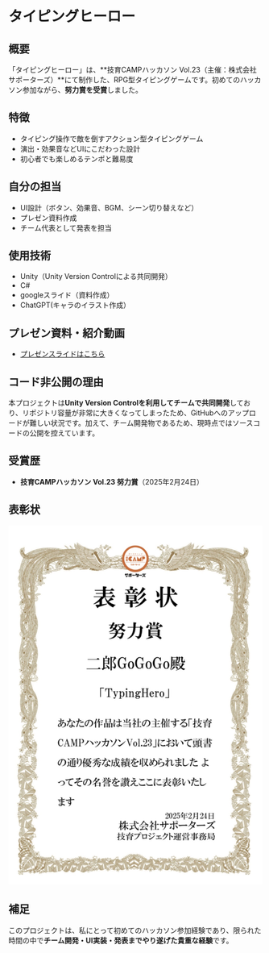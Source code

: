 # タイピングヒーロー

## 概要
「タイピングヒーロー」は、**技育CAMPハッカソン Vol.23（主催：株式会社サポーターズ）**にて制作した、RPG型タイピングゲームです。初めてのハッカソン参加ながら、**努力賞を受賞**しました。

## 特徴
- タイピング操作で敵を倒すアクション型タイピングゲーム
- 演出・効果音などUIにこだわった設計
- 初心者でも楽しめるテンポと難易度

## 自分の担当
- UI設計（ボタン、効果音、BGM、シーン切り替えなど）
- プレゼン資料作成
- チーム代表として発表を担当

## 使用技術
- Unity（Unity Version Controlによる共同開発）
- C#
- googleスライド（資料作成）
- ChatGPT(キャラのイラスト作成）

## プレゼン資料・紹介動画
- [プレゼンスライドはこちら](https://docs.google.com/presentation/d/1sltSnanSDDQJQiWUmmAtSSk92EcbNvtpqkchCCC729k/edit?usp=sharing)

## コード非公開の理由
本プロジェクトは**Unity Version Controlを利用してチームで共同開発**しており、リポジトリ容量が非常に大きくなってしまったため、GitHubへのアップロードが難しい状況です。加えて、チーム開発物であるため、現時点ではソースコードの公開を控えています。

## 受賞歴
- **技育CAMPハッカソン Vol.23 努力賞**（2025年2月24日）

## 表彰状
![表彰状](表彰状.png)


## 補足
このプロジェクトは、私にとって初めてのハッカソン参加経験であり、限られた時間の中で**チーム開発・UI実装・発表までやり遂げた貴重な経験**です。
